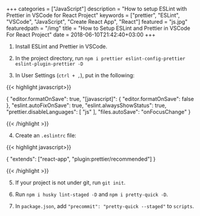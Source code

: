 +++
categories = ["JavaScript"]
description = "How to setup ESLint with Prettier in VSCode for React Project"
keywords = ["prettier", "ESLint", "VSCode", "JavaScript", "Create React App", "React"]
featured = "js.jpg"
featuredpath = "/img"
title = "How to Setup ESLint and Prettier in VSCode For React Project"
date = 2018-06-10T21:42:40+03:00
+++

1. Install ESLint and Prettier in VSCode.

2. In the project directory, run `npm i prettier eslint-config-prettier eslint-plugin-prettier -D`

3. In User Settings (`ctrl + ,`), put in the following:

{{< highlight javascript>}}

{
    "editor.formatOnSave": true,
    "[javascript]": {
        "editor.formatOnSave": false
    },
    "eslint.autoFixOnSave": true,
    "eslint.alwaysShowStatus": true,
    "prettier.disableLanguages": [
        "js"
    ],
    "files.autoSave": "onFocusChange"
}

{{< /highlight >}}

4. Create an `.eslintrc` file:

{{< highlight javascript>}}

{
  "extends": ["react-app", "plugin:prettier/recommended"]
}

{{< /highlight >}}

5. If your project is not under git, run `git init`.

6. Run `npm i husky lint-staged -D` and `npm i pretty-quick -D`.

7. In `package.json`, add `"precommit": "pretty-quick --staged"` to `scripts`.
